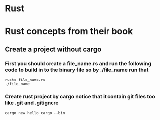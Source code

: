 # Rust
# Rust concepts from their book

## Create a project without cargo
### First you should create a file_name.rs and run the following code to build in to the binary file so by ./file_name run that
```
rustc file_name.rs
./file_name
```

### Create rust project by cargo notice that it contain git files too like .git and .gitignore
```
cargo new hello_cargo --bin
```
